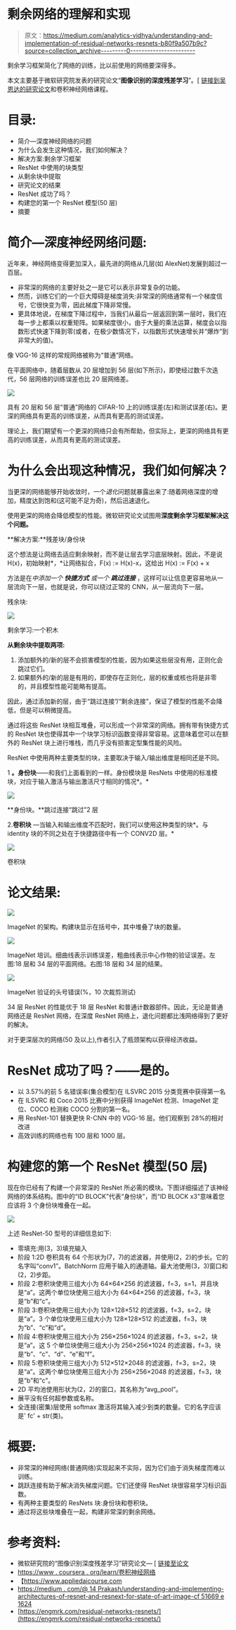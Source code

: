 # 剩余网络的理解和实现

> 原文：<https://medium.com/analytics-vidhya/understanding-and-implementation-of-residual-networks-resnets-b80f9a507b9c?source=collection_archive---------0----------------------->

剩余学习框架简化了网络的训练，比以前使用的网络要深得多。

本文主要基于微软研究院发表的研究论文“**图像识别的深度残差学习**”。[ [链接到吴恩达的研究论文](https://arxiv.org/pdf/1512.03385.pdf)和卷积神经网络课程。

# **目录:**

*   简介—深度神经网络的问题
*   为什么会发生这种情况，我们如何解决？
*   解决方案:剩余学习框架
*   ResNet 中使用的块类型
*   从剩余块中提取
*   研究论文的结果
*   ResNet 成功了吗？
*   构建您的第一个 ResNet 模型(50 层)
*   摘要

# **简介—深度神经网络问题:**

近年来，神经网络变得更加深入，最先进的网络从几层(如 AlexNet)发展到超过一百层。

*   非常深的网络的主要好处之一是它可以表示非常复杂的功能。
*   然而，训练它们的一个巨大障碍是梯度消失:非常深的网络通常有一个梯度信号，它很快变为零，因此梯度下降非常慢。
*   更具体地说，在梯度下降过程中，当我们从最后一层返回到第一层时，我们在每一步上都乘以权重矩阵。如果梯度很小，由于大量的乘法运算，梯度会以指数形式快速下降到零(或者，在极少数情况下，以指数形式快速增长并“爆炸”到非常大的值)。

像 VGG-16 这样的常规网络被称为“普通”网络。

在平面网络中，随着层数从 20 层增加到 56 层(如下所示)，即使经过数千次迭代，56 层网络的训练误差也比 20 层网络差。

![](img/9c471e1b8d045cb936d2b0c3f456ccbc.png)

具有 20 层和 56 层“普通”网络的 CIFAR-10 上的训练误差(左)和测试误差(右)。更深的网络具有更高的训练误差，从而具有更高的测试误差。

理论上，我们期望有一个更深的网络只会有所帮助，但实际上，更深的网络具有更高的训练误差，从而具有更高的测试误差。

# **为什么会出现这种情况，我们如何解决？**

当更深的网络能够开始收敛时，一个*退化*问题就暴露出来了:随着网络深度的增加，精度达到饱和(这可能不足为奇)，然后迅速退化。

使用更深的网络会降低模型的性能。微软研究论文试图用**深度剩余学习框架解决这个问题。**

**解决方案:**残差块/身份块

这个想法是让网络去适应剩余映射，而不是让层去学习底层映射。因此，不是说 H(x)，初始映射*，*让网络拟合，F(x) := H(x)-x，这给出 H(x) := F(x) + x

方法是在*中添加一个* ***快捷方式*** *或一个* ***跳过连接*** ，这样可以让信息更容易地从一层流向下一层，也就是说，你可以绕过正常的 CNN，从一层流向下一层。

残余块:

![](img/0a1de11debaf30cc94ed269b4f585e26.png)

剩余学习:一个积木

**从剩余块中提取两项:**

1.  添加额外的/新的层不会损害模型的性能，因为如果这些层没有用，正则化会跳过它们。
2.  如果额外的/新的层是有用的，即使存在正则化，层的权重或核也将是非零的，并且模型性能可能略有提高。

因此，通过添加新的层，由于“跳过连接”/“剩余连接”，保证了模型的性能不会降低，但是可以稍微提高。

通过将这些 ResNet 块相互堆叠，可以形成一个非常深的网络。拥有带有快捷方式的 ResNet 块也使得其中一个块学习标识函数变得非常容易。这意味着您可以在额外的 ResNet 块上进行堆栈，而几乎没有损害定型集性能的风险。

ResNet 中使用两种主要类型的块，主要取决于输入/输出维度是相同还是不同。

1 **。身份块**——和我们上面看到的一样。身份模块是 ResNets 中使用的标准模块，对应于输入激活与输出激活尺寸相同的情况*。*

![](img/8304e6959402f95b04d16be63818e32e.png)

**身份块。**跳过连接“跳过”2 层

2.**卷积块** —当输入和输出维度不匹配时，我们可以使用这种类型的块*。与 identity 块的不同之处在于快捷路径中有一个 CONV2D 层。*

![](img/28e9f744fb6806f96175952830e83ccb.png)

卷积块

# **论文结果:**

![](img/e36a408d9ce17a013859759011f11311.png)

ImageNet 的架构。构建块显示在括号中，其中堆叠了块的数量。

![](img/050bf72cc1643d36eedcc82653fda765.png)

ImageNet 培训。细曲线表示训练误差，粗曲线表示中心作物的验证误差。左图:18 层和 34 层的平面网络。右图:18 层和 34 层的结果。

![](img/2f2c65275a9fe19683787dc92b3e32a6.png)

ImageNet 验证的头号错误(%，10 次裁剪测试)

34 层 ResNet 的性能优于 18 层 ResNet 和普通计数器部件。因此，无论是普通网络还是 ResNet 网络，在深度 ResNet 网络上，退化问题都比浅网络得到了更好的解决。

对于更深层次的网络(50 及以上),作者引入了瓶颈架构以获得经济收益。

# ResNet 成功了吗？——是的。

*   以 3.57%的前 5 名错误率(集合模型)在 ILSVRC 2015 分类竞赛中获得第一名
*   在 ILSVRC 和 Coco 2015 比赛中分别获得 ImageNet 检测、ImageNet 定位、COCO 检测和 COCO 分割的第一名。
*   用 ResNet-101 替换更快 R-CNN 中的 VGG-16 层。他们观察到 28%的相对改进
*   高效训练的网络也有 100 层和 1000 层。

# 构建您的第一个 ResNet 模型(50 层)

现在你已经有了构建一个非常深的 ResNet 所必需的模块。下图详细描述了该神经网络的体系结构。图中的“ID BLOCK”代表“身份块”，而“ID BLOCK x3”意味着您应该将 3 个身份块堆叠在一起。

![](img/f7bf23030f2c0cec18b9066b4b37227a.png)

上述 ResNet-50 型号的详细信息如下:

*   零填充:用(3，3)填充输入
*   阶段 1:2D 卷积具有 64 个形状为(7，7)的滤波器，并使用(2，2)的步长。它的名字叫“conv1”。BatchNorm 应用于输入的通道轴。最大池使用(3，3)窗口和(2，2)步距。
*   阶段 2:卷积块使用三组大小为 64×64×256 的滤波器，f=3，s=1，并且块是“a”。这两个单位块使用三组大小为 64×64×256 的滤波器，f=3，块是“b”和“c”。
*   阶段 3:卷积块使用三组大小为 128×128×512 的滤波器，f=3，s=2，块是“a”。3 个单位块使用三组大小为 128×128×512 的滤波器，f=3，块为“b”、“c”和“d”。
*   阶段 4:卷积块使用三组大小为 256×256×1024 的滤波器，f=3，s=2，块是“a”。这 5 个单位块使用三组大小为 256×256×1024 的滤波器，f=3，块是“b”、“c”、“d”、“e”和“f”。
*   阶段 5:卷积块使用三组大小为 512×512×2048 的滤波器，f=3，s=2，块是“a”。这两个单位块使用三组大小为 256×256×2048 的滤波器，f=3，块是“b”和“c”。
*   2D 平均池使用形状为(2，2)的窗口，其名称为“avg_pool”。
*   展平没有任何超参数或名称。
*   全连接(密集)层使用 softmax 激活将其输入减少到类的数量。它的名字应该是' fc' + str(类)。

# **概要:**

*   非常深的神经网络(普通网络)实现起来不实际，因为它们由于消失梯度而难以训练。
*   跳跃连接有助于解决消失梯度问题。它们还使得 ResNet 块很容易学习标识函数。
*   有两种主要类型的 ResNets 块:身份块和卷积块。
*   通过将这些块堆叠在一起，构建非常深的剩余网络。

# 参考资料:

*   微软研究院的“图像识别深度残差学习”研究论文— [ [链接至论文](https://arxiv.org/pdf/1512.03385.pdf)
*   [https://www . coursera . org/learn/卷积神经网络](https://www.coursera.org/learn/convolutional-neural-networks)
*   【https://www.appliedaicourse.com 
*   [https://medium . com/@ 14 Prakash/understanding-and-implementing-architectures-of-resnet-and-resnext-for-state-of-art-image-cf 51669 e 1624](/@14prakash/understanding-and-implementing-architectures-of-resnet-and-resnext-for-state-of-the-art-image-cf51669e1624)
*   [https://engmrk.com/residual-networks-resnets/](https://engmrk.com/residual-networks-resnets/)